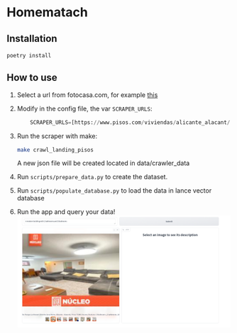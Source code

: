 # Homematach

## Installation

```bash
poetry install
```

## How to use

1. Select a url from fotocasa.com, for example [this](https://www.pisos.com/viviendas/alicante_alacant/)
2. Modify in the config file, the var `SCRAPER_URLS`:

    ```python
        SCRAPER_URLS=[https://www.pisos.com/viviendas/alicante_alacant/]
    ```

3. Run the scraper with make:

    ```bash
    make crawl_landing_pisos
    ```

    A new json file will be created located in data/crawler_data

4. Run `scripts/prepare_data.py` to create the dataset.
5. Run `scripts/populate_database.py` to load the data in lance vector database
6. Run the app and query your data!
![Example](./assets/example.png)
